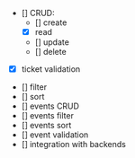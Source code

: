 - [] CRUD:
    - [] create
    - [x] read
    - [] update
    - [] delete
- [x] ticket validation
- [] filter
- [] sort
- [] events CRUD
- [] events filter
- [] events sort
- [] event validation
- [] integration with backends
